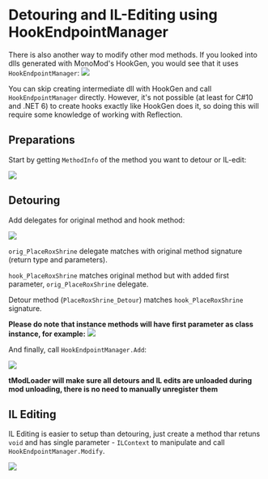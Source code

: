 # Detouring and IL-Editing using HookEndpointManager

There is also another way to modify other mod methods. If you looked into dlls generated with MonoMod's HookGen, you would see that it uses `HookEndpointManager`:
![](https://i.imgur.com/nKp8Vt3.png)

You can skip creating intermediate dll with HookGen and call `HookEndpointManager` directly. However, it's not possible (at least for C#10 and .NET 6) to create hooks exactly like HookGen does it, so doing this will require some knowledge of working with Reflection.

## Preparations

Start by getting `MethodInfo` of the method you want to detour or IL-edit:

![](https://i.imgur.com/3kmQ8Bm.png)

## Detouring

Add delegates for original method and hook method:

![](https://i.imgur.com/HsHthgw.png)

`orig_PlaceRoxShrine` delegate matches with original method signature (return type and parameters).

`hook_PlaceRoxShrine` matches original method but with added first parameter, `orig_PlaceRoxShrine` delegate.

Detour method (`PlaceRoxShrine_Detour`) matches `hook_PlaceRoxShrine` signature.

<b>Please do note that instance methods will have first parameter as class instance, for example:</b>
![](https://i.imgur.com/tIRDylX.png) 

And finally, call `HookEndpointManager.Add`:

![](https://i.imgur.com/05NkaDX.png)

<b>tModLoader will make sure all detours and IL edits are unloaded during mod unloading, there is no need to manually unregister them</b>

## IL Editing

IL Editing is easier to setup than detouring, just create a method thar retuns `void` and has single parameter - `ILContext` to manipulate and call `HookEndpointManager.Modify`.

![](https://i.imgur.com/srGTVi8.png)